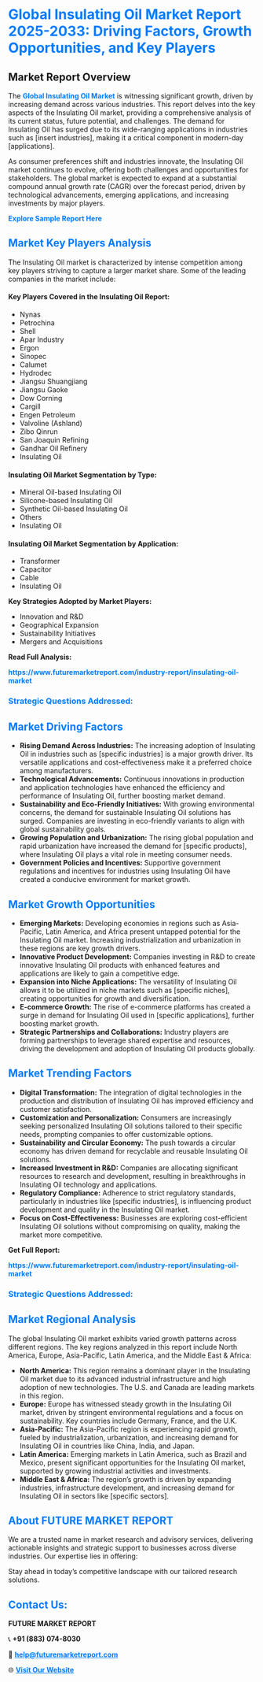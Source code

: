 <h1 style="color: #007BFF;">Global Insulating Oil Market Report 2025-2033: Driving Factors, Growth Opportunities, and Key Players</h1>

<section id="overview">
<h2>Market Report Overview</h2>
<p>The <a href="https://www.futuremarketreport.com/industry-report/insulating-oil-market" style="color: #007BFF; text-decoration: none;"><strong>Global Insulating Oil Market</strong></a> is witnessing significant growth, driven by increasing demand across various industries. This report delves into the key aspects of the Insulating Oil market, providing a comprehensive analysis of its current status, future potential, and challenges. The demand for Insulating Oil has surged due to its wide-ranging applications in industries such as [insert industries], making it a critical component in modern-day [applications].</p>
<p>As consumer preferences shift and industries innovate, the Insulating Oil market continues to evolve, offering both challenges and opportunities for stakeholders. The global market is expected to expand at a substantial compound annual growth rate (CAGR) over the forecast period, driven by technological advancements, emerging applications, and increasing investments by major players.</p>
</section>

<section id="overview">
<p><a href="https://www.futuremarketreport.com/request-sample/reportId=55160" style="color: #007BFF; text-decoration: none;"><strong>Explore Sample Report Here</strong></a></p>
</section>

<section id="key-players">
<h2 style="color: #007BFF;">Market Key Players Analysis</h2>
<p>The Insulating Oil market is characterized by intense competition among key players striving to capture a larger market share. Some of the leading companies in the market include:</p>
<h4>Key Players Covered in the Insulating Oil Report:</h4>
<ul><li>Nynas</li><li>Petrochina</li><li>Shell</li><li>Apar Industry</li><li>Ergon</li><li>Sinopec</li><li>Calumet</li><li>Hydrodec</li><li>Jiangsu Shuangjiang</li><li>Jiangsu Gaoke</li><li>Dow Corning</li><li>Cargill</li><li>Engen Petroleum</li><li>Valvoline (Ashland)</li><li>Zibo Qinrun</li><li>San Joaquin Refining</li><li>Gandhar Oil Refinery</li><li>Insulating Oil</li></ul>
<h4>Insulating Oil Market Segmentation by Type:</h4>
<ul><li>Mineral Oil-based Insulating Oil</li><li>Silicone-based Insulating Oil</li><li>Synthetic Oil-based Insulating Oil</li><li>Others</li><li>Insulating Oil</li></ul>

<h4>Insulating Oil Market Segmentation by Application:</h4>
<ul><li>Transformer</li><li>Capacitor</li><li>Cable</li><li>Insulating Oil</li></ul>
<p><strong>Key Strategies Adopted by Market Players:</strong></p>
<ul>
<li>Innovation and R&D</li>
<li>Geographical Expansion</li>
<li>Sustainability Initiatives</li>
<li>Mergers and Acquisitions</li>
</ul>
</section>

<section>
<p><strong>Read Full Analysis: </strong></p><a href="https://www.futuremarketreport.com/industry-report/insulating-oil-market" style="color: #007BFF; text-decoration: none;"><strong>https://www.futuremarketreport.com/industry-report/insulating-oil-market</strong></a>
<h3 style="color: #007BFF;">Strategic Questions Addressed:</h3>
</section>

<section id="driving-factors">
<h2 style="color: #007BFF;">Market Driving Factors</h2>
<ul>
<li><strong>Rising Demand Across Industries:</strong> The increasing adoption of Insulating Oil in industries such as [specific industries] is a major growth driver. Its versatile applications and cost-effectiveness make it a preferred choice among manufacturers.</li>
<li><strong>Technological Advancements:</strong> Continuous innovations in production and application technologies have enhanced the efficiency and performance of Insulating Oil, further boosting market demand.</li>
<li><strong>Sustainability and Eco-Friendly Initiatives:</strong> With growing environmental concerns, the demand for sustainable Insulating Oil solutions has surged. Companies are investing in eco-friendly variants to align with global sustainability goals.</li>
<li><strong>Growing Population and Urbanization:</strong> The rising global population and rapid urbanization have increased the demand for [specific products], where Insulating Oil plays a vital role in meeting consumer needs.</li>
<li><strong>Government Policies and Incentives:</strong> Supportive government regulations and incentives for industries using Insulating Oil have created a conducive environment for market growth.</li>
</ul>
</section>

<section id="growth-opportunities">
<h2 style="color: #007BFF;">Market Growth Opportunities</h2>
<ul>
<li><strong>Emerging Markets:</strong> Developing economies in regions such as Asia-Pacific, Latin America, and Africa present untapped potential for the Insulating Oil market. Increasing industrialization and urbanization in these regions are key growth drivers.</li>
<li><strong>Innovative Product Development:</strong> Companies investing in R&D to create innovative Insulating Oil products with enhanced features and applications are likely to gain a competitive edge.</li>
<li><strong>Expansion into Niche Applications:</strong> The versatility of Insulating Oil allows it to be utilized in niche markets such as [specific niches], creating opportunities for growth and diversification.</li>
<li><strong>E-commerce Growth:</strong> The rise of e-commerce platforms has created a surge in demand for Insulating Oil used in [specific applications], further boosting market growth.</li>
<li><strong>Strategic Partnerships and Collaborations:</strong> Industry players are forming partnerships to leverage shared expertise and resources, driving the development and adoption of Insulating Oil products globally.</li>
</ul>
</section>

<section id="trending-factors">
<h2 style="color: #007BFF;">Market Trending Factors</h2>
<ul>
<li><strong>Digital Transformation:</strong> The integration of digital technologies in the production and distribution of Insulating Oil has improved efficiency and customer satisfaction.</li>
<li><strong>Customization and Personalization:</strong> Consumers are increasingly seeking personalized Insulating Oil solutions tailored to their specific needs, prompting companies to offer customizable options.</li>
<li><strong>Sustainability and Circular Economy:</strong> The push towards a circular economy has driven demand for recyclable and reusable Insulating Oil solutions.</li>
<li><strong>Increased Investment in R&D:</strong> Companies are allocating significant resources to research and development, resulting in breakthroughs in Insulating Oil technology and applications.</li>
<li><strong>Regulatory Compliance:</strong> Adherence to strict regulatory standards, particularly in industries like [specific industries], is influencing product development and quality in the Insulating Oil market.</li>
<li><strong>Focus on Cost-Effectiveness:</strong> Businesses are exploring cost-efficient Insulating Oil solutions without compromising on quality, making the market more competitive.</li>
</ul>
</section>

<section>
<p><strong>Get Full Report: </strong></p><a href="https://www.futuremarketreport.com/industry-report/insulating-oil-market" style="color: #007BFF; text-decoration: none;"><strong>https://www.futuremarketreport.com/industry-report/insulating-oil-market</strong></a>
<h3 style="color: #007BFF;">Strategic Questions Addressed:</h3>
</section>


<section id="regional-analysis">
<h2 style="color: #007BFF;">Market Regional Analysis</h2>
<p>The global Insulating Oil market exhibits varied growth patterns across different regions. The key regions analyzed in this report include North America, Europe, Asia-Pacific, Latin America, and the Middle East & Africa:</p>
<ul>
<li><strong>North America:</strong> This region remains a dominant player in the Insulating Oil market due to its advanced industrial infrastructure and high adoption of new technologies. The U.S. and Canada are leading markets in this region.</li>
<li><strong>Europe:</strong> Europe has witnessed steady growth in the Insulating Oil market, driven by stringent environmental regulations and a focus on sustainability. Key countries include Germany, France, and the U.K.</li>
<li><strong>Asia-Pacific:</strong> The Asia-Pacific region is experiencing rapid growth, fueled by industrialization, urbanization, and increasing demand for Insulating Oil in countries like China, India, and Japan.</li>
<li><strong>Latin America:</strong> Emerging markets in Latin America, such as Brazil and Mexico, present significant opportunities for the Insulating Oil market, supported by growing industrial activities and investments.</li>
<li><strong>Middle East & Africa:</strong> The region’s growth is driven by expanding industries, infrastructure development, and increasing demand for Insulating Oil in sectors like [specific sectors].</li>
</ul>
</section>

<footer>
<h2 style="color: #007BFF;">About FUTURE MARKET REPORT</h2>
<p>We are a trusted name in market research and advisory services, delivering actionable insights and strategic support to businesses across diverse industries. Our expertise lies in offering:</p>

<p>Stay ahead in today’s competitive landscape with our tailored research solutions.</p>

<h2 style="color: #007BFF;">Contact Us:</h2>
<p><strong>FUTURE MARKET REPORT</strong></p>
<p>📞 <strong>+91 (883) 074-8030</strong></p>
<p>📧 <strong><a href="mailto:help@futuremarketreport.com" style="color: #007BFF;">help@futuremarketreport.com</a></strong></p>
<p>🌐 <strong><a href="https://www.futuremarketreport.com/" style="color: #007BFF;">Visit Our Website</a></strong></p>
</footer>